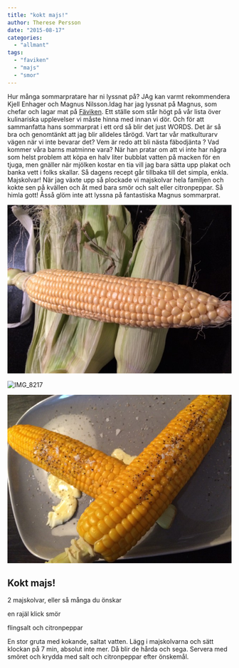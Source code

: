 ```yaml
---
title: "kokt majs!"
author: Therese Persson
date: "2015-08-17"
categories: 
  - "allmant"
tags: 
  - "faviken"
  - "majs"
  - "smor"
---
```


Hur många sommarpratare har ni lyssnat på? JAg kan varmt rekommendera Kjell Enhager och Magnus Nilsson.Idag har jag lyssnat på Magnus, som chefar och lagar mat på [Fäviken](https://favikenmagasinet.se/maten/). Ett ställe som står högt på vår lista över kulinariska upplevelser vi måste hinna med innan vi dör. Och för att sammanfatta hans sommarprat i ett ord så blir det just WORDS. Det är så bra och genomtänkt att jag blir alldeles tårögd. Vart tar vår matkulturarv vägen när vi inte bevarar det? Vem är redo att bli nästa fäbodjänta ? Vad kommer våra barns matminne vara? När han pratar om att vi inte har några som helst problem att köpa en halv liter bubblat vatten på macken för en tjuga, men gnäller när mjölken kostar en tia vill jag bara sätta upp plakat och banka vett i folks skallar. Så dagens recept går tillbaka till det simpla, enkla. Majskolvar! När jag växte upp så plockade vi majskolvar hela familjen och kokte sen på kvällen och åt med bara smör och salt eller citronpeppar. Så himla gott! Åsså glöm inte att lyssna på fantastiska Magnus sommarprat.

![IMG_8215](/static/img/IMG_8215-632x474.jpg)

![IMG_8217](/static/img/IMG_8217)

![IMG_8218](/static/img/IMG_8218-632x474.jpg)

## **Kokt majs!**

2 majskolvar, eller så många du önskar

en rajäl klick smör

flingsalt och citronpeppar

En stor gruta med kokande, saltat vatten. Lägg i majskolvarna och sätt klockan på 7 min, absolut inte mer. Då blir de hårda och sega. Servera med smöret och krydda med salt och citronpeppar efter önskemål.
